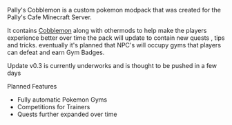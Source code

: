 Pally's Cobblemon is a custom pokemon modpack that was created for the Pally's Cafe Minecraft Server.

It contains [Cobblemon](https://modrinth.com/mod/cobblemon) along with othermods to help make the players experience better over time the pack will update to contain new quests , tips and tricks. eventually it's planned that NPC's will occupy gyms that players can defeat and earn Gym Badges.

Update v0.3 is currently underworks and is thought to be pushed in a few days

Planned Features
- Fully automatic Pokemon Gyms
- Competitions for Trainers
- Quests further expanded over time

